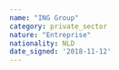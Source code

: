 ```yaml
---
name: "ING Group"
category: private_sector
nature: "Entreprise"
nationality: NLD
date_signed: '2018-11-12'
---
```

    